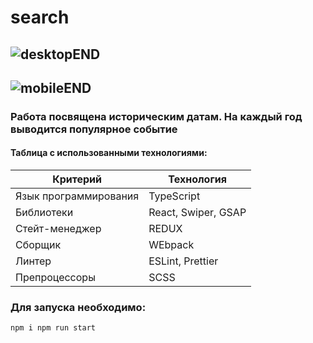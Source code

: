 # search
![desktopEND](https://github.com/user-attachments/assets/e235e836-f452-42a0-bf2b-8259802270e0)
--------------------------------------------------------------
![mobileEND](https://github.com/user-attachments/assets/db5615a9-dc32-4650-9122-05dbfea91ff1)
--------------------------------------------------------------
### **Работа посвящена историческим датам. На каждый год выводится популярное событие**

#### Таблица с использованными технологиями:

| Критерий              | Технология          |
| --------------------- | ------------------- |
| Язык программирования | TypeScript          |
| Библиотеки            | React, Swiper, GSAP |
| Стейт-менеджер        | REDUX               |
| Сборщик               | WEbpack             |
| Линтер                | ESLint, Prettier    |
| Препроцессоры         | SCSS                |

### **Для запуска необходимо:**
```
npm i npm run start
```
